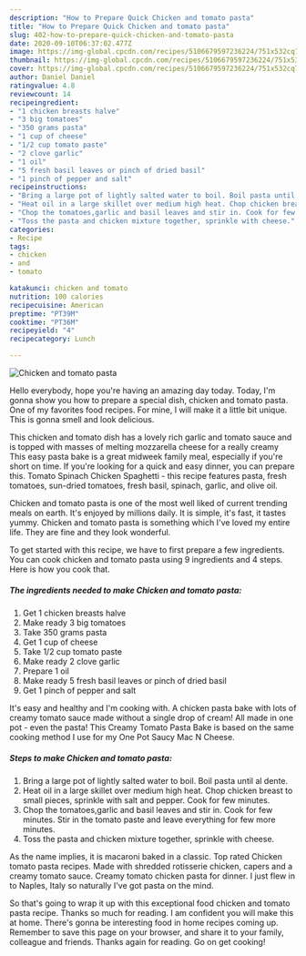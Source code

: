 ```yaml
---
description: "How to Prepare Quick Chicken and tomato pasta"
title: "How to Prepare Quick Chicken and tomato pasta"
slug: 402-how-to-prepare-quick-chicken-and-tomato-pasta
date: 2020-09-10T06:37:02.477Z
image: https://img-global.cpcdn.com/recipes/5106679597236224/751x532cq70/chicken-and-tomato-pasta-recipe-main-photo.jpg
thumbnail: https://img-global.cpcdn.com/recipes/5106679597236224/751x532cq70/chicken-and-tomato-pasta-recipe-main-photo.jpg
cover: https://img-global.cpcdn.com/recipes/5106679597236224/751x532cq70/chicken-and-tomato-pasta-recipe-main-photo.jpg
author: Daniel Daniel
ratingvalue: 4.8
reviewcount: 14
recipeingredient:
- "1 chicken breasts halve"
- "3 big tomatoes"
- "350 grams pasta"
- "1 cup of cheese"
- "1/2 cup tomato paste"
- "2 clove garlic"
- "1 oil"
- "5 fresh basil leaves or pinch of dried basil"
- "1 pinch of pepper and salt"
recipeinstructions:
- "Bring a large pot of lightly salted water to boil. Boil pasta until al dente."
- "Heat oil in a large skillet over medium high heat. Chop chicken breast to small pieces, sprinkle with salt and pepper. Cook for few minutes."
- "Chop the tomatoes,garlic and basil leaves and stir in. Cook for few minutes. Stir in the tomato paste and leave everything for few more minutes."
- "Toss the pasta and chicken mixture together, sprinkle with cheese."
categories:
- Recipe
tags:
- chicken
- and
- tomato

katakunci: chicken and tomato 
nutrition: 100 calories
recipecuisine: American
preptime: "PT39M"
cooktime: "PT36M"
recipeyield: "4"
recipecategory: Lunch

---
```



![Chicken and tomato pasta](https://img-global.cpcdn.com/recipes/5106679597236224/751x532cq70/chicken-and-tomato-pasta-recipe-main-photo.jpg)

Hello everybody, hope you're having an amazing day today. Today, I'm gonna show you how to prepare a special dish, chicken and tomato pasta. One of my favorites food recipes. For mine, I will make it a little bit unique. This is gonna smell and look delicious.

This chicken and tomato dish has a lovely rich garlic and tomato sauce and is topped with masses of melting mozzarella cheese for a really creamy This easy pasta bake is a great midweek family meal, especially if you&#39;re short on time. If you&#39;re looking for a quick and easy dinner, you can prepare this. Tomato Spinach Chicken Spaghetti - this recipe features pasta, fresh tomatoes, sun-dried tomatoes, fresh basil, spinach, garlic, and olive oil.

Chicken and tomato pasta is one of the most well liked of current trending meals on earth. It's enjoyed by millions daily. It is simple, it's fast, it tastes yummy. Chicken and tomato pasta is something which I've loved my entire life. They are fine and they look wonderful.


To get started with this recipe, we have to first prepare a few ingredients. You can cook chicken and tomato pasta using 9 ingredients and 4 steps. Here is how you cook that.

<!--inarticleads1-->

##### The ingredients needed to make Chicken and tomato pasta:

1. Get 1 chicken breasts halve
1. Make ready 3 big tomatoes
1. Take 350 grams pasta
1. Get 1 cup of cheese
1. Take 1/2 cup tomato paste
1. Make ready 2 clove garlic
1. Prepare 1 oil
1. Make ready 5 fresh basil leaves or pinch of dried basil
1. Get 1 pinch of pepper and salt


It&#39;s easy and healthy and I&#39;m cooking with. A chicken pasta bake with lots of creamy tomato sauce made without a single drop of cream! All made in one pot - even the pasta! This Creamy Tomato Pasta Bake is based on the same cooking method I use for my One Pot Saucy Mac N Cheese. 

<!--inarticleads2-->

##### Steps to make Chicken and tomato pasta:

1. Bring a large pot of lightly salted water to boil. Boil pasta until al dente.
1. Heat oil in a large skillet over medium high heat. Chop chicken breast to small pieces, sprinkle with salt and pepper. Cook for few minutes.
1. Chop the tomatoes,garlic and basil leaves and stir in. Cook for few minutes. Stir in the tomato paste and leave everything for few more minutes.
1. Toss the pasta and chicken mixture together, sprinkle with cheese.


As the name implies, it is macaroni baked in a classic. Top rated Chicken tomato pasta recipes. Made with shredded rotisserie chicken, capers and a creamy tomato sauce. Creamy tomato chicken pasta for dinner. I just flew in to Naples, Italy so naturally I&#39;ve got pasta on the mind. 

So that's going to wrap it up with this exceptional food chicken and tomato pasta recipe. Thanks so much for reading. I am confident you will make this at home. There's gonna be interesting food in home recipes coming up. Remember to save this page on your browser, and share it to your family, colleague and friends. Thanks again for reading. Go on get cooking!
